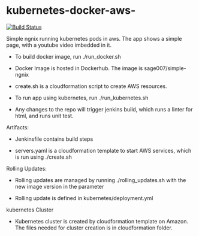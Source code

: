 # kubernetes-docker-aws-

[![Build Status](http://ec2-18-219-86-226.us-east-2.compute.amazonaws.com:8080/buildStatus/icon?job=static%2Fmaster)](http://ec2-18-219-86-226.us-east-2.compute.amazonaws.com:8080/job/static/job/master/)

Simple ngnix running kubernetes pods in aws. The app shows a simple page, with a youtube video imbedded in it. 

 * To build docker image, run ./run_docker.sh

 * Docker Image is hosted in Dockerhub. The image is sage007/simple-ngnix 
 
 * create.sh is a cloudformation script to create AWS resources. 

 * To run app using kubernetes, run ./run_kubernetes.sh

 * Any changes to the repo will trigger jenkins build, which runs a linter for html, and runs unit test.

Artifacts:
 * Jenkinsfile contains build steps
 
 * servers.yaml is a cloudformation template to start AWS services, which is run using ./create.sh
 
Rolling Updates:
 
 * Rolling updates are managed by running ./rolling_updates.sh with the new image version in the parameter
 
 * Rolling update is defined in kubernetes/deployment.yml

kubernetes Cluster

 * Kubernetes cluster is created by cloudformation template on Amazon. The files needed for cluster creation is in cloudformation folder. 
